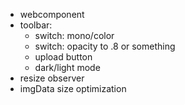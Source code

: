 - webcomponent
- toolbar:
  - switch: mono/color
  - switch: opacity to .8 or something
  - upload button
  - dark/light mode
- resize observer
- imgData size optimization
